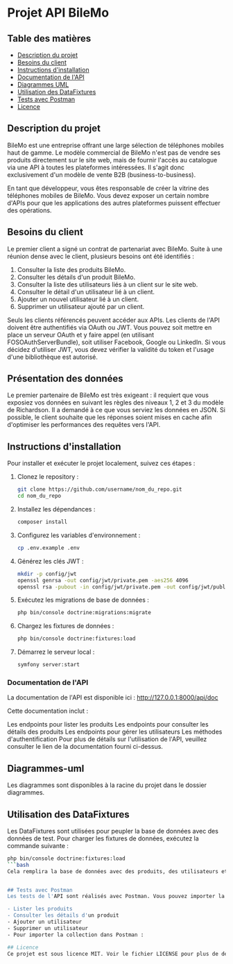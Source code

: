 # Projet API BileMo

## Table des matières
- [Description du projet](#description-du-projet)
- [Besoins du client](#besoins-du-client)
- [Instructions d'installation](#instructions-dinstallation)
- [Documentation de l'API](#documentation-de-lapi)
- [Diagrammes UML](#diagrammes-uml)
- [Utilisation des DataFixtures](#utilisation-des-datafixtures)
- [Tests avec Postman](#tests-avec-postman)
- [Licence](#licence)
  
## Description du projet
BileMo est une entreprise offrant une large sélection de téléphones mobiles haut de gamme. Le modèle commercial de BileMo n'est pas de vendre ses produits directement sur le site web, mais de fournir l'accès au catalogue via une API à toutes les plateformes intéressées. Il s'agit donc exclusivement d'un modèle de vente B2B (business-to-business).

En tant que développeur, vous êtes responsable de créer la vitrine des téléphones mobiles de BileMo. Vous devez exposer un certain nombre d'APIs pour que les applications des autres plateformes puissent effectuer des opérations.

## Besoins du client
Le premier client a signé un contrat de partenariat avec BileMo. Suite à une réunion dense avec le client, plusieurs besoins ont été identifiés :

1. Consulter la liste des produits BileMo.
2. Consulter les détails d'un produit BileMo.
3. Consulter la liste des utilisateurs liés à un client sur le site web.
4. Consulter le détail d'un utilisateur lié à un client.
5. Ajouter un nouvel utilisateur lié à un client.
6. Supprimer un utilisateur ajouté par un client.

Seuls les clients référencés peuvent accéder aux APIs. Les clients de l'API doivent être authentifiés via OAuth ou JWT. Vous pouvez soit mettre en place un serveur OAuth et y faire appel (en utilisant FOSOAuthServerBundle), soit utiliser Facebook, Google ou LinkedIn. Si vous décidez d'utiliser JWT, vous devez vérifier la validité du token et l'usage d'une bibliothèque est autorisé.

## Présentation des données
Le premier partenaire de BileMo est très exigeant : il requiert que vous exposiez vos données en suivant les règles des niveaux 1, 2 et 3 du modèle de Richardson. Il a demandé à ce que vous serviez les données en JSON. Si possible, le client souhaite que les réponses soient mises en cache afin d'optimiser les performances des requêtes vers l'API.

## Instructions d'installation
Pour installer et exécuter le projet localement, suivez ces étapes :

1. Clonez le repository :
   ```bash
   git clone https://github.com/username/nom_du_repo.git
   cd nom_du_repo
   
2. Installez les dépendances :
   ```bash
   composer install

3. Configurez les variables d'environnement :
   ```bash
   cp .env.example .env

4. Générez les clés JWT :
   ```bash
   mkdir -p config/jwt
   openssl genrsa -out config/jwt/private.pem -aes256 4096
   openssl rsa -pubout -in config/jwt/private.pem -out config/jwt/public.pem

5. Exécutez les migrations de base de données :
   ```bash
   php bin/console doctrine:migrations:migrate

6. Chargez les fixtures de données :
   ```bash
   php bin/console doctrine:fixtures:load

7. Démarrez le serveur local :
   ```bash
   symfony server:start


### Documentation de l'API
La documentation de l'API est disponible ici : http://127.0.0.1:8000/api/doc

Cette documentation inclut :

Les endpoints pour lister les produits
Les endpoints pour consulter les détails des produits
Les endpoints pour gérer les utilisateurs
Les méthodes d'authentification
Pour plus de détails sur l'utilisation de l'API, veuillez consulter le lien de la documentation fourni ci-dessus.

## Diagrammes-uml
Les diagrammes sont disponibles à la racine du projet dans le dossier diagrammes.

## Utilisation des DataFixtures
Les DataFixtures sont utilisées pour peupler la base de données avec des données de test. Pour charger les fixtures de données, exécutez la commande suivante :

```bash
php bin/console doctrine:fixtures:load
```bash
Cela remplira la base de données avec des produits, des utilisateurs et d'autres données nécessaires pour les tests et le développement.


## Tests avec Postman
Les tests de l'API sont réalisés avec Postman. Vous pouvez importer la collection de requêtes Postman disponible dans la documentation pour tester les différents endpoints de l'API. Cette collection inclut des exemples de requêtes pour :

- Lister les produits
- Consulter les détails d'un produit
- Ajouter un utilisateur
- Supprimer un utilisateur
- Pour importer la collection dans Postman :

## Licence
Ce projet est sous licence MIT. Voir le fichier LICENSE pour plus de détails.
